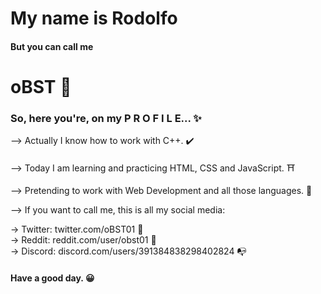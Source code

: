 #                                                     My name is Rodolfo
                                                                      
####                                                 But you can call me
                                                                      
#                                                            oBST     🌌

### So, here you're, on my P R O F I L E... ✨

--> Actually I know how to work with C++. ✔️

--> Today I am learning and practicing HTML, CSS and JavaScript. ⛩️

--> Pretending to work with Web Development and all those languages. 🎈

--> If you want to call me, this is all my social media: 

-> Twitter: twitter.com/oBST01 🌠 <br>
-> Reddit: reddit.com/user/obst01 🎇 <br>
-> Discord: discord.com/users/391384838298402824 📭

#### Have a good day. 😀


